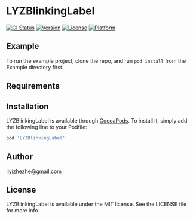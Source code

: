 # LYZBlinkingLabel

[![CI Status](https://img.shields.io/travis/liyizhezhe@gmail.com/LYZBlinkingLabel.svg?style=flat)](https://travis-ci.org/liyizhezhe@gmail.com/LYZBlinkingLabel)
[![Version](https://img.shields.io/cocoapods/v/LYZBlinkingLabel.svg?style=flat)](https://cocoapods.org/pods/LYZBlinkingLabel)
[![License](https://img.shields.io/cocoapods/l/LYZBlinkingLabel.svg?style=flat)](https://cocoapods.org/pods/LYZBlinkingLabel)
[![Platform](https://img.shields.io/cocoapods/p/LYZBlinkingLabel.svg?style=flat)](https://cocoapods.org/pods/LYZBlinkingLabel)

## Example

To run the example project, clone the repo, and run `pod install` from the Example directory first.

## Requirements

## Installation

LYZBlinkingLabel is available through [CocoaPods](https://cocoapods.org). To install
it, simply add the following line to your Podfile:

```ruby
pod 'LYZBlinkingLabel'
```

## Author

liyizhezhe@gmail.com

## License

LYZBlinkingLabel is available under the MIT license. See the LICENSE file for more info.
